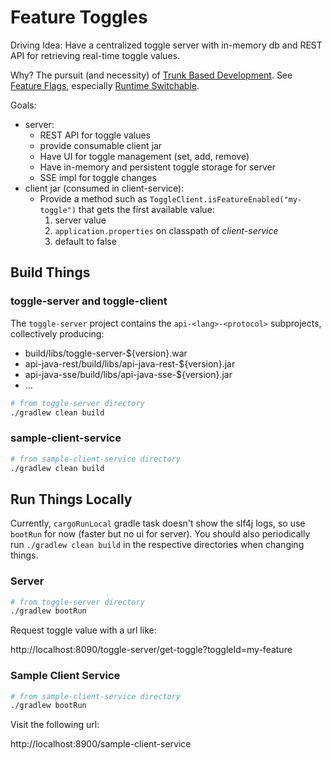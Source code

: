 # Feature Toggles

Driving Idea: Have a centralized toggle server with in-memory db and REST API for retrieving real-time toggle values.

Why? The pursuit (and necessity) of [Trunk Based Development](https://trunkbaseddevelopment.com/). See [Feature Flags](https://trunkbaseddevelopment.com/feature-flags/), especially [Runtime Switchable](https://trunkbaseddevelopment.com/feature-flags/#runtime-switchable).

Goals:
- server:
    - REST API for toggle values
    - provide consumable client jar
    - Have UI for toggle management (set, add, remove)
    - Have in-memory and persistent toggle storage for server
    - SSE impl for toggle changes
- client jar (consumed in client-service):
    - Provide a method such as `ToggleClient.isFeatureEnabled("my-toggle")` that gets the first available value:
        1. server value
        2. `application.properties` on classpath of _client-service_
        3. default to false

## Build Things

### toggle-server and toggle-client

The `toggle-server` project contains the `api-<lang>-<protocol>` subprojects, collectively producing:
- build/libs/toggle-server-${version}.war
- api-java-rest/build/libs/api-java-rest-${version}.jar
- api-java-sse/build/libs/api-java-sse-${version}.jar
- ...

```bash
# from toggle-server directory
./gradlew clean build
```

### sample-client-service

```bash
# from sample-client-service directory
./gradlew clean build
```


## Run Things Locally

Currently, `cargoRunLocal` gradle task doesn't show the slf4j logs, so use `bootRun` for now (faster but no ui for server). You should also periodically run `./gradlew clean build` in the respective directories when changing things.

### Server

```bash
# from toggle-server directory
./gradlew bootRun
```

Request toggle value with a url like:

http://localhost:8090/toggle-server/get-toggle?toggleId=my-feature

### Sample Client Service

```bash
# from sample-client-service directory
./gradlew bootRun
```

Visit the following url:

http://localhost:8900/sample-client-service
